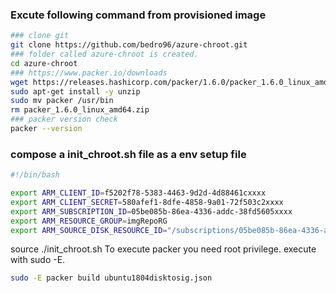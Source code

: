### Excute following command from provisioned image

```bash
### clone git
git clone https://github.com/bedro96/azure-chroot.git
### folder called azure-chroot is created.
cd azure-chroot
### https://www.packer.io/downloads 
wget https://releases.hashicorp.com/packer/1.6.0/packer_1.6.0_linux_amd64.zip
sudo apt-get install -y unzip
sudo mv packer /usr/bin
rm packer_1.6.0_linux_amd64.zip
### packer version check
packer --version
```

### compose a init_chroot.sh file as a env setup file
```bash
#!/bin/bash

export ARM_CLIENT_ID=f5202f78-5383-4463-9d2d-4d88461cxxxx
export ARM_CLIENT_SECRET=580afef1-8dfe-4858-9a01-72f503c2xxxx
export ARM_SUBSCRIPTION_ID=05be085b-86ea-4336-addc-38fd5605xxxx
export ARM_RESOURCE_GROUP=imgRepoRG
export ARM_SOURCE_DISK_RESOURCE_ID="/subscriptions/05be085b-86ea-4336-addc-38fd5605xxxx/resourceGroups/UBUNTUVM02RG/providers/Microsoft.Compute/disks/ubuntuvm03_disk1_9358259837ee45f3a5bf0c9fafea1aa2"

```
source ./init_chroot.sh
To execute packer you need root privilege. execute with sudo -E.
```bash
sudo -E packer build ubuntu1804disktosig.json
```
